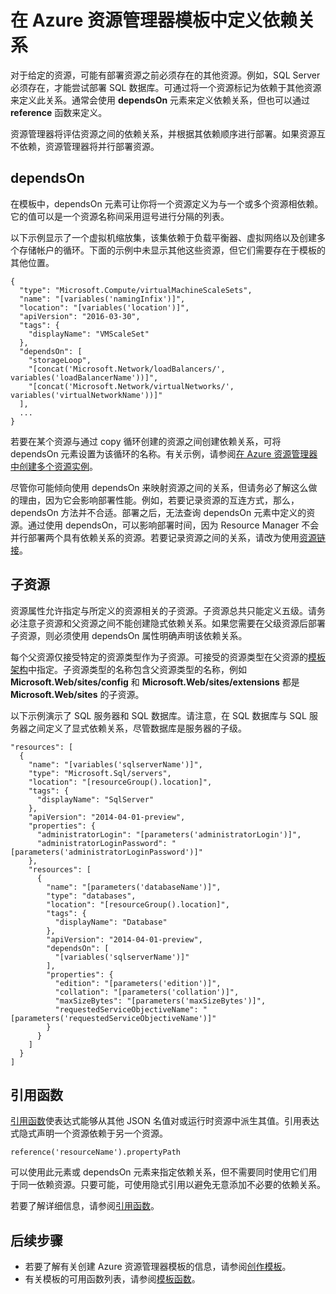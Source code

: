 <properties
   pageTitle="Resource Manager 模板中的依赖关系 | Azure"
   description="介绍如何在部署期间将一个资源设置为依赖于另一个资源，以确保按正确的顺序部署资源。"
   services="azure-resource-manager"
   documentationCenter="na"
   authors="tfitzmac"
   manager="timlt"
   editor=""/>  


<tags
   ms.service="azure-resource-manager"
   ms.devlang="na"
   ms.topic="article"
   ms.tgt_pltfrm="na"
   ms.workload="na"
   ms.date="09/12/2016"
   wacn.date="10/24/2016"/>  


# 在 Azure 资源管理器模板中定义依赖关系

对于给定的资源，可能有部署资源之前必须存在的其他资源。例如，SQL Server 必须存在，才能尝试部署 SQL 数据库。可通过将一个资源标记为依赖于其他资源来定义此关系。通常会使用 **dependsOn** 元素来定义依赖关系，但也可以通过 **reference** 函数来定义。

资源管理器将评估资源之间的依赖关系，并根据其依赖顺序进行部署。如果资源互不依赖，资源管理器将并行部署资源。

## dependsOn

在模板中，dependsOn 元素可让你将一个资源定义为与一个或多个资源相依赖。它的值可以是一个资源名称间采用逗号进行分隔的列表。

以下示例显示了一个虚拟机缩放集，该集依赖于负载平衡器、虚拟网络以及创建多个存储帐户的循环。下面的示例中未显示其他这些资源，但它们需要存在于模板的其他位置。

    {
      "type": "Microsoft.Compute/virtualMachineScaleSets",
      "name": "[variables('namingInfix')]",
      "location": "[variables('location')]",
      "apiVersion": "2016-03-30",
      "tags": {
        "displayName": "VMScaleSet"
      },
      "dependsOn": [
        "storageLoop",
        "[concat('Microsoft.Network/loadBalancers/', variables('loadBalancerName'))]",
        "[concat('Microsoft.Network/virtualNetworks/', variables('virtualNetworkName'))]"
      ],
      ...
    }

若要在某个资源与通过 copy 循环创建的资源之间创建依赖关系，可将 dependsOn 元素设置为该循环的名称。有关示例，请参阅[在 Azure 资源管理器中创建多个资源实例](/documentation/articles/resource-group-create-multiple/)。

尽管你可能倾向使用 dependsOn 来映射资源之间的关系，但请务必了解这么做的理由，因为它会影响部署性能。例如，若要记录资源的互连方式，那么，dependsOn 方法并不合适。部署之后，无法查询 dependsOn 元素中定义的资源。通过使用 dependsOn，可以影响部署时间，因为 Resource Manager 不会并行部署两个具有依赖关系的资源。若要记录资源之间的关系，请改为使用[资源链接](/documentation/articles/resource-group-link-resources/)。

## 子资源

资源属性允许指定与所定义的资源相关的子资源。子资源总共只能定义五级。请务必注意子资源和父资源之间不能创建隐式依赖关系。如果您需要在父级资源后部署子资源，则必须使用 dependsOn 属性明确声明该依赖关系。

每个父资源仅接受特定的资源类型作为子资源。可接受的资源类型在父资源的[模板架构](https://github.com/Azure/azure-resource-manager-schemas)中指定。子资源类型的名称包含父资源类型的名称，例如 **Microsoft.Web/sites/config** 和 **Microsoft.Web/sites/extensions** 都是 **Microsoft.Web/sites** 的子资源。

以下示例演示了 SQL 服务器和 SQL 数据库。请注意，在 SQL 数据库与 SQL 服务器之间定义了显式依赖关系，尽管数据库是服务器的子级。

    "resources": [
      {
        "name": "[variables('sqlserverName')]",
        "type": "Microsoft.Sql/servers",
        "location": "[resourceGroup().location]",
        "tags": {
          "displayName": "SqlServer"
        },
        "apiVersion": "2014-04-01-preview",
        "properties": {
          "administratorLogin": "[parameters('administratorLogin')]",
          "administratorLoginPassword": "[parameters('administratorLoginPassword')]"
        },
        "resources": [
          {
            "name": "[parameters('databaseName')]",
            "type": "databases",
            "location": "[resourceGroup().location]",
            "tags": {
              "displayName": "Database"
            },
            "apiVersion": "2014-04-01-preview",
            "dependsOn": [
              "[variables('sqlserverName')]"
            ],
            "properties": {
              "edition": "[parameters('edition')]",
              "collation": "[parameters('collation')]",
              "maxSizeBytes": "[parameters('maxSizeBytes')]",
              "requestedServiceObjectiveName": "[parameters('requestedServiceObjectiveName')]"
            }
          }
        ]
      }
    ]


## 引用函数

[引用函数](/documentation/articles/resource-group-template-functions#reference)使表达式能够从其他 JSON 名值对或运行时资源中派生其值。引用表达式隐式声明一个资源依赖于另一个资源。

    reference('resourceName').propertyPath

可以使用此元素或 dependsOn 元素来指定依赖关系，但不需要同时使用它们用于同一依赖资源。只要可能，可使用隐式引用以避免无意添加不必要的依赖关系。

若要了解详细信息，请参阅[引用函数](/documentation/articles/resource-group-template-functions#reference)。

## 后续步骤

- 若要了解有关创建 Azure 资源管理器模板的信息，请参阅[创作模板](/documentation/articles/resource-group-authoring-templates/)。
- 有关模板的可用函数列表，请参阅[模板函数](/documentation/articles/resource-group-template-functions/)。

<!---HONumber=Mooncake_1017_2016-->